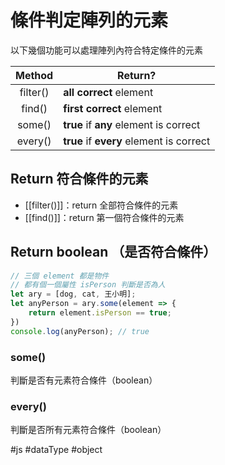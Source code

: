 # 條件判定陣列的元素
以下幾個功能可以處理陣列內符合特定條件的元素

|  Method  | Return?                             		|
|:--------:|----------------------------------------|
| filter()| **all correct** element            		  |
| find()  | **first correct** element					       |
| some()  | **true** if **any** element is correct   |
| every() | **true** if **every** element is correct |

## Return 符合條件的元素
- [[filter()]]：return 全部符合條件的元素
- [[find()]]：return 第一個符合條件的元素

## Return boolean （是否符合條件）
```js
// 三個 element 都是物件
// 都有個一個屬性 isPerson 判斷是否為人
let ary = [dog, cat, 王小明];
let anyPerson = ary.some(element => {
	return element.isPerson == true;
})
console.log(anyPerson); // true
```
### some()
判斷是否有元素符合條件（boolean）
### every()
判斷是否所有元素符合條件（boolean）

#js #dataType #object